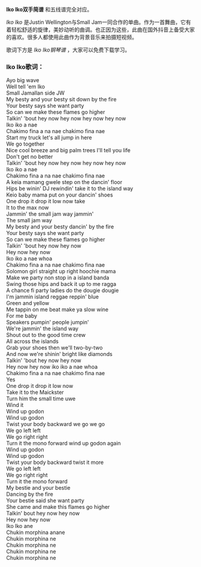 

**Iko Iko双手简谱** 和五线谱完全对应。

_Iko Iko_ 是Justin Wellington与Small
Jam一同合作的单曲。作为一首舞曲，它有着轻松舒适的旋律，美妙动听的曲调。也正因为这些，此曲在国外抖音上备受大家的喜欢。很多人都使用此曲作为背景音乐来拍摄短视频。

歌词下方是 _Iko Iko钢琴谱_ ，大家可以免费下载学习。

### Iko Iko歌词：

Ayo big wave  
Well tell 'em Iko  
Small Jamallan side JW  
My besty and your besty sit down by the fire  
Your besty says she want party  
So can we make these flames go higher  
Talkin' 'bout hey now hey now hey now hey now  
Iko iko a nae  
Chakimo fina a na nae chakimo fina nae  
Start my truck let's all jump in here  
We go together  
Nice cool breeze and big palm trees I'll tell you life  
Don't get no better  
Talkin' 'bout hey now hey now hey now hey now  
Iko iko a nae  
Chakimo fina a na nae chakimo fina nae  
A keia mamang gwele step on the dancin' floor  
Hips be winin' DJ rewindin' take it to the island way  
Keio baby mama put on your dancin' shoes  
One drop it drop it low now take  
It to the max now  
Jammin' the small jam way jammin'  
The small jam way  
My besty and your besty dancin' by the fire  
Your besty says she want party  
So can we make these flames go higher  
Talkin' 'bout hey now hey now  
Hey now hey now  
Iko iko a nae whoa  
Chakimo fina a na nae chakimo fina nae  
Solomon girl straight up right hoochie mama  
Make we party non stop in a island banda  
Swing those hips and back it up to me ragga  
A chance fi party ladies do the dougie dougie  
I'm jammin island reggae reppin' blue  
Green and yellow  
Me tappin on me beat make ya slow wine  
For me baby  
Speakers pumpin' people jumpin'  
We're jammin' the island way  
Shout out to the good time crew  
All across the islands  
Grab your shoes then we'll two-by-two  
And now we're shinin' bright like diamonds  
Talkin' 'bout hey now hey now  
Hey now hey now iko iko a nae whoa  
Chakimo fina a na nae chakimo fina nae  
Yes  
One drop it drop it low now  
Take it to the Maickster  
Turn him the small time uwe  
Wind it  
Wind up godon  
Wind up godon  
Twist your body backward we go we go  
We go left left  
We go right right  
Turn it the mono forward wind up godon again  
Wind up godon  
Wind up godon  
Twist your body backward twist it more  
We go left left  
We go right right  
Turn it the mono forward  
My bestie and your bestie  
Dancing by the fire  
Your bestie said she want party  
She came and make this flames go higher  
Talkin' bout hey now hey now  
Hey now hey now  
Iko Iko ane  
Chukin morphina anane  
Chukin morphina ne  
Chukin morphina ne  
Chukin morphina ne  
Chukin morphina ne

